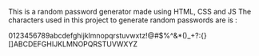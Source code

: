 This is a random password generator made using HTML, CSS and JS 
The characters used in this project to generate random passwords are is :

0123456789abcdefghijklmnopqrstuvwxtz!@#$%^&*()_+?:{}[]ABCDEFGHIJKLMNOPQRSTUVWXYZ
